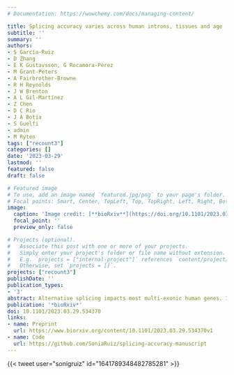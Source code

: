 ```yaml
---
# Documentation: https://wowchemy.com/docs/managing-content/

title: Splicing accuracy varies across human introns, tissues and age
subtitle: ''
summary: ''
authors:
- S García-Ruiz
- D Zhang
- E K Gustavsson, G Rocamora-Perez
- M Grant-Peters
- A Fairbrother-Browne
- R H Reynolds
- J W Brenton
- A L Gil-Martínez
- Z Chen
- D C Rio
- J A Botia
- S Guelfi
- admin
- M Ryten
tags: ["recount3"]
categories: []
date: '2023-03-29'
lastmod: ''
featured: false
draft: false

# Featured image
# To use, add an image named `featured.jpg/png` to your page's folder.
# Focal points: Smart, Center, TopLeft, Top, TopRight, Left, Right, BottomLeft, Bottom, BottomRight.
image:
  caption: 'Image credit: [**bioRxiv**](https://doi.org/10.1101/2023.03.29.534370)'
  focal_point: ''
  preview_only: false

# Projects (optional).
#   Associate this post with one or more of your projects.
#   Simply enter your project's folder or file name without extension.
#   E.g. `projects = ["internal-project"]` references `content/project/deep-learning/index.md`.
#   Otherwise, set `projects = []`.
projects: ["recount3"]
publishDate: ''
publication_types:
- '3'
abstract: Alternative splicing impacts most multi-exonic human genes. Inaccuracies during this process may have an important role in ageing and disease. Here, we investigated mis-splicing using RNA-sequencing data from ~14K control samples and 42 human body sites, focusing on split reads partially mapping to known transcripts in annotation. We show that mis-splicing occurs at different rates across introns and tissues and that these splicing inaccuracies are primarily affected by the abundance of core components of the spliceosome assembly and its regulators. Using publicly available data on short-hairpin RNA-knockdowns of numerous spliceosomal components and related regulators, we found support for the importance of RNA-binding proteins in mis-splicing. We also demonstrated that age is positively correlated with mis-splicing, and it affects genes implicated in neurodegenerative diseases. This in-depth characterisation of mis-splicing can have important implications for our understanding of the role of splicing inaccuracies in human disease and the interpretation of long-read RNA-sequencing data.
publication: '*bioRxiv*'
doi: 10.1101/2023.03.29.534370
links:
- name: Preprint
  url: https://www.biorxiv.org/content/10.1101/2023.03.29.534370v1
- name: Code
  url: https://github.com/SoniaRuiz/splicing-accuracy-manuscript
---
```


{{< tweet user="sonigruiz" id="1641789348482785281" >}}
